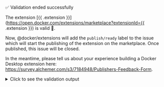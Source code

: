 :white_check_mark: Validation ended successfully

The extension [{{ .extension }}](https://open.docker.com/extensions/marketplace?extensionId={{ .extension }}) is valid :tada:.

Now, @docker/extensions will add the `publish/ready` label to the issue which will start the publishing of the extension on the marketplace.
Once published, this issue will be closed.

In the meantime, please tell us about your experience building a Docker Desktop extension here: https://survey.alchemer.com/s3/7184948/Publishers-Feedback-Form.

<details>
<summary>Click to see the validation output</summary>

> {{ .validation_output }}
</details>
